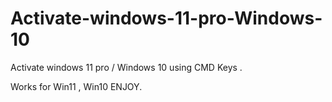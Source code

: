 # Activate-windows-11-pro-Windows-10
Activate windows 11 pro  / Windows 10 using CMD  Keys .

Works for Win11 , Win10 ENJOY.
